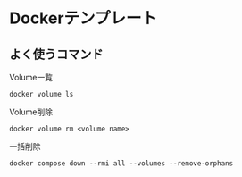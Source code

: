 # Dockerテンプレート

## よく使うコマンド

Volume一覧

```shell
docker volume ls
```

Volume削除

```shell
docker volume rm <volume name>
```

一括削除

```shell
docker compose down --rmi all --volumes --remove-orphans
```
